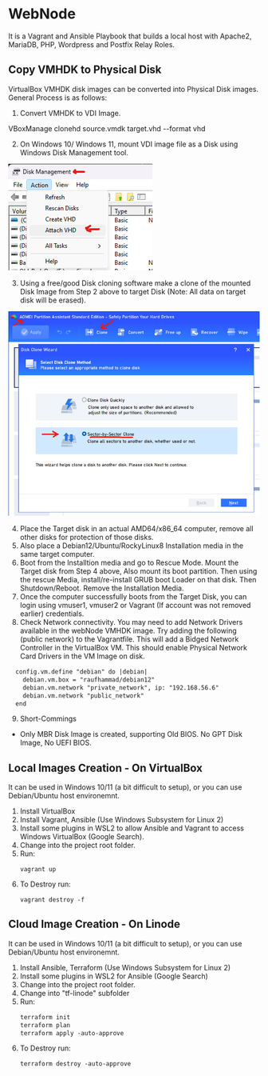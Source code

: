# WebNode
It is a Vagrant and Ansible Playbook that builds a local host with Apache2, MariaDB, PHP, Wordpress and Postfix Relay Roles.

## Copy VMHDK to Physical Disk
VirtualBox VMHDK disk images can be converted into Physical Disk images. General Process is as follows:  
1. Convert VMHDK to VDI Image.
  
  VBoxManage clonehd source.vmdk target.vhd --format vhd
  
2. On Windows 10/ Windows 11, mount VDI image file as a Disk using Windows Disk Management tool.
  
  ![Disk Management Tool - Attach VHD file](pictures/Disk-Attach-VHD.png)

3. Using a free/good Disk cloning software make a clone of the mounted Disk Image from Step 2 above to target Disk (Note: All data on target disk will be erased).
  
  ![AOMEI tool - Clone sector by sector](pictures/Clone-sector-by-sector.png)

4. Place the Target disk in an actual AMD64/x86_64 computer, remove all other disks for protection of those disks.
5. Also place a Debian12/Ubuntu/RockyLinux8 Installation media in the same target computer.
6. Boot from the Installtion media and go to Rescue Mode. Mount the Target disk from Step 4 above, Also mount its boot partition. Then using the rescue Media, install/re-install GRUB boot Loader on that disk. Then Shutdown/Reboot. Remove the Installation Media.
7. Once the computer successfully boots from the Target Disk, you can login using vmuser1, vmuser2 or Vagrant (If account was not removed earlier) credentials.
8. Check Network connectivity. You may need to add Network Drivers available in the webNode VMHDK image. Try adding the following (public network) to the Vagrantfile. This will add a Bidged Network Controller in the VirtualBox VM. This should enable Physical Network Card Drivers in the VM Image on disk.
```
  config.vm.define "debian" do |debian|
    debian.vm.box = "raufhammad/debian12"
    debian.vm.network "private_network", ip: "192.168.56.6"
    debian.vm.network "public_network"
  end 
```
9. Short-Commings
  * Only MBR Disk Image is created, supporting Old BIOS. No GPT Disk Image, No UEFI BIOS.

## Local Images Creation - On VirtualBox
It can be used in Windows 10/11 (a bit difficult to setup), or you can use Debian/Ubuntu host environemnt.
1. Install VirtualBox
2. Install Vagrant, Ansible (Use Windows Subsystem for Linux 2)
3. Install some plugins in WSL2 to allow Ansible and Vagrant to access Windows VirtualBox (Google Search).
4. Change into the project root folder.
5. Run:
    ```
    vagrant up
    ```
6. To Destroy run:
    ```
    vagrant destroy -f
    ```

## Cloud Image Creation - On Linode
It can be used in Windows 10/11 (a bit difficult to setup), or you can use Debian/Ubuntu host environemnt.
1. Install Ansible, Terraform (Use Windows Subsystem for Linux 2)
2. Install some plugins in WSL2 for Ansible (Google Search)
3. Change into the project root folder.
4. Change into "tf-linode" subfolder
5. Run:
    ```
    terraform init
    terraform plan
    terraform apply -auto-approve
    ```
6. To Destroy run:
    ```
    terraform destroy -auto-approve
    ```
  





